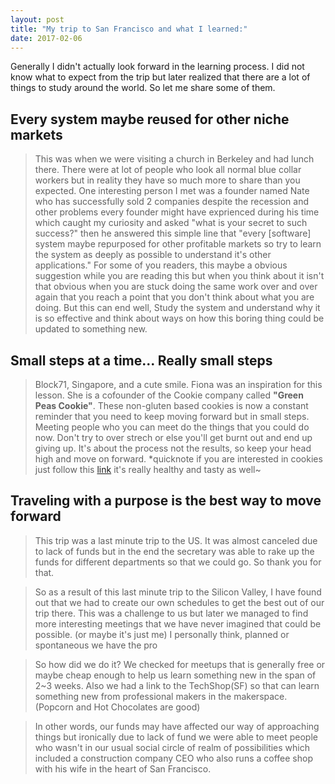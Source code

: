 ```yaml
---
layout: post
title: "My trip to San Francisco and what I learned:"
date: 2017-02-06
---
```


Generally I didn't actually look forward in the learning process. I did not know what to expect from the trip but later realized that there are a lot of things to study around the world. So let me share some of them.

Every system maybe reused for other niche markets 
--------------------------------------------------

> This was when we were visiting a church in Berkeley and had lunch there. There were at lot of people who look all normal blue collar workers but in reality they have so much more to share than you expected. One interesting person I met was a founder named Nate who has successfully sold 2 companies despite the recession and other problems every founder might have exprienced during his time which caught my curiosity and asked "what is your secret to such success?" then he answered this simple line that "every [software] system maybe repurposed for other profitable markets so try to learn the system as deeply as possible to understand it's other applications."
> For some of you readers, this maybe a obvious suggestion while you are reading this but when you think about it isn't that obvious when you are stuck doing the same work over and over again that you reach a point that you don't think about what you are doing. But this can end well, Study the system and understand why it is so effective and think about ways on how this boring thing could be updated to something new.

Small steps at a time... Really small steps
-------------------------------------------

> Block71, Singapore, and a cute smile. Fiona was an inspiration for this lesson. She is a cofounder of the Cookie company called **"Green Peas Cookie"**. These non-gluten based cookies is now a constant reminder that you need to keep moving forward but in small steps. Meeting people who you can meet do the things that you could do now. Don't try to over strech or else you'll get burnt out and end up giving up. It's about the process not the results, so keep your head high and move on forward. 
*quicknote if you are interested in cookies just follow this [link](https://www.greenpeacookie.com/)
it's really healthy and tasty as well~

Traveling with a purpose is the best way to move forward
--------------------------------------------------------

>This trip was a last minute trip to the US. It was almost canceled due to lack of funds but in the end the secretary was able to rake up the funds for different departments so that we could go. So thank you for that.

>So as a result of this last minute trip to the Silicon Valley, I have found out that we had to create our own schedules to get the best out of our trip there. This was a challenge to us but later we managed to find more interesting meetings that we have never imagined that could be possible. (or maybe it's just me) I personally think, planned or spontaneous we have the pro

>So how did we do it? We checked for meetups that is generally free or maybe cheap enough to help us learn something new in the span of 2~3 weeks. Also we had a link to the TechShop(SF) so that can learn something new from professional makers in the makerspace. (Popcorn and Hot Chocolates are good)

>In other words, our funds may have affected our way of approaching things but ironically due to lack of fund we were able to meet people who wasn't in our usual social circle of realm of possibilities which included a construction company CEO who also runs a coffee shop with his wife in the heart of San Francisco.


